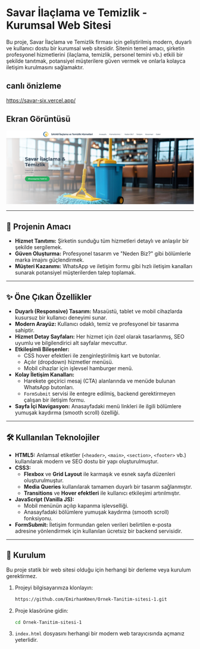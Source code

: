 # Savar İlaçlama ve Temizlik - Kurumsal Web Sitesi

Bu proje, Savar İlaçlama ve Temizlik firması için geliştirilmiş modern, duyarlı ve kullanıcı dostu bir kurumsal web sitesidir. Sitenin temel amacı, şirketin profesyonel hizmetlerini (ilaçlama, temizlik, personel temini vb.) etkili bir şekilde tanıtmak, potansiyel müşterilere güven vermek ve onlarla kolayca iletişim kurulmasını sağlamaktır.

##  canlı önizleme
https://savar-six.vercel.app/
## Ekran Görüntüsü

![Savar Temizlik Web Sitesi Ekran Görüntüsü](screenshot.png)

---

## 🎯 Projenin Amacı

- **Hizmet Tanıtımı:** Şirketin sunduğu tüm hizmetleri detaylı ve anlaşılır bir şekilde sergilemek.
- **Güven Oluşturma:** Profesyonel tasarım ve "Neden Biz?" gibi bölümlerle marka imajını güçlendirmek.
- **Müşteri Kazanımı:** WhatsApp ve iletişim formu gibi hızlı iletişim kanalları sunarak potansiyel müşterilerden talep toplamak.

---

## ✨ Öne Çıkan Özellikler

- **Duyarlı (Responsive) Tasarım:** Masaüstü, tablet ve mobil cihazlarda kusursuz bir kullanıcı deneyimi sunar.
- **Modern Arayüz:** Kullanıcı odaklı, temiz ve profesyonel bir tasarıma sahiptir.
- **Hizmet Detay Sayfaları:** Her hizmet için özel olarak tasarlanmış, SEO uyumlu ve bilgilendirici alt sayfalar mevcuttur.
- **Etkileşimli Bileşenler:**
    - CSS hover efektleri ile zenginleştirilmiş kart ve butonlar.
    - Açılır (dropdown) hizmetler menüsü.
    - Mobil cihazlar için işlevsel hamburger menü.
- **Kolay İletişim Kanalları:**
    - Harekete geçirici mesaj (CTA) alanlarında ve menüde bulunan WhatsApp butonları.
    - `FormSubmit` servisi ile entegre edilmiş, backend gerektirmeyen çalışan bir iletişim formu.
- **Sayfa İçi Navigasyon:** Anasayfadaki menü linkleri ile ilgili bölümlere yumuşak kaydırma (smooth scroll) özelliği.

---

## 🛠️ Kullanılan Teknolojiler

- **HTML5:** Anlamsal etiketler (`<header>`, `<main>`, `<section>`, `<footer>` vb.) kullanılarak modern ve SEO dostu bir yapı oluşturulmuştur.
- **CSS3:**
    - **Flexbox** ve **Grid Layout** ile karmaşık ve esnek sayfa düzenleri oluşturulmuştur.
    - **Media Queries** kullanılarak tamamen duyarlı bir tasarım sağlanmıştır.
    - **Transitions** ve **Hover efektleri** ile kullanıcı etkileşimi artırılmıştır.
- **JavaScript (Vanilla JS):**
    - Mobil menünün açılıp kapanma işlevselliği.
    - Anasayfadaki bölümlere yumuşak kaydırma (smooth scroll) fonksiyonu.
- **FormSubmit:** İletişim formundan gelen verileri belirtilen e-posta adresine yönlendirmek için kullanılan ücretsiz bir backend servisidir.

---

## 🚀 Kurulum

Bu proje statik bir web sitesi olduğu için herhangi bir derleme veya kurulum gerektirmez.

1. Projeyi bilgisayarınıza klonlayın:
   ```bash
   https://github.com/EmirhanKmen/Ornek-Tanitim-sitesi-1.git
   ```
2. Proje klasörüne gidin:
   ```bash
   cd Ornek-Tanitim-sitesi-1
   ```
3. `index.html` dosyasını herhangi bir modern web tarayıcısında açmanız yeterlidir.
